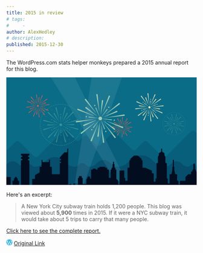 ```yaml
---
title: 2015 in review
# tags:
#     - 
author: AlexHedley
# description: 
published: 2015-12-30
---
```


The WordPress.com stats helper monkeys prepared a 2015 annual report for this blog.

![](images/2014-emailteaser.png)

Here's an excerpt:

> A New York City subway train holds 1,200 people. This blog was viewed about **5,900** times in 2015. If it were a NYC subway train, it would take about 5 trips to carry that many people.

[Click here to see the complete report.](http://alexhedley.wordpress.com/2015/annual-report/)

![Wordpress](../images/wordpress.png "Wordpress") [Original Link](https://alexhedley.wordpress.com/2015/12/30/2015-in-review/)
